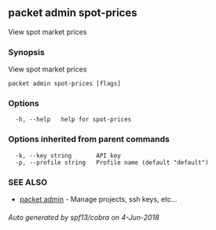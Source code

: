 ## packet admin spot-prices

View spot market prices

### Synopsis

View spot market prices

```
packet admin spot-prices [flags]
```

### Options

```
  -h, --help   help for spot-prices
```

### Options inherited from parent commands

```
  -k, --key string       API key
  -p, --profile string   Profile name (default "default")
```

### SEE ALSO

* [packet admin](packet_admin.md)	 - Manage projects, ssh keys, etc...

###### Auto generated by spf13/cobra on 4-Jun-2018
